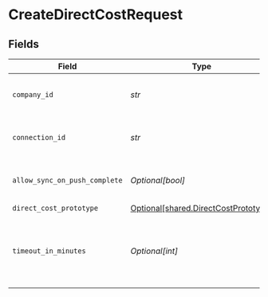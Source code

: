 # CreateDirectCostRequest


## Fields

| Field                                                                              | Type                                                                               | Required                                                                           | Description                                                                        | Example                                                                            |
| ---------------------------------------------------------------------------------- | ---------------------------------------------------------------------------------- | ---------------------------------------------------------------------------------- | ---------------------------------------------------------------------------------- | ---------------------------------------------------------------------------------- |
| `company_id`                                                                       | *str*                                                                              | :heavy_check_mark:                                                                 | Unique identifier for a company.                                                   | 8a210b68-6988-11ed-a1eb-0242ac120002                                               |
| `connection_id`                                                                    | *str*                                                                              | :heavy_check_mark:                                                                 | Unique identifier for a connection.                                                | 2e9d2c44-f675-40ba-8049-353bfcb5e171                                               |
| `allow_sync_on_push_complete`                                                      | *Optional[bool]*                                                                   | :heavy_minus_sign:                                                                 | Allow a sync upon push completion.                                                 |                                                                                    |
| `direct_cost_prototype`                                                            | [Optional[shared.DirectCostPrototype]](../../models/shared/directcostprototype.md) | :heavy_minus_sign:                                                                 | N/A                                                                                |                                                                                    |
| `timeout_in_minutes`                                                               | *Optional[int]*                                                                    | :heavy_minus_sign:                                                                 | Time limit for the push operation to complete before it is timed out.              |                                                                                    |